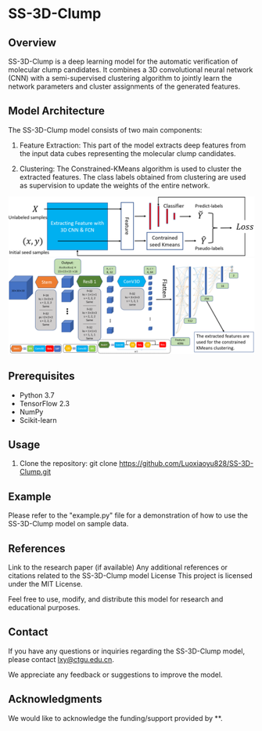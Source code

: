 # SS-3D-Clump

## Overview
SS-3D-Clump is a deep learning model for the automatic verification of molecular clump candidates. It combines a 3D convolutional neural network (CNN) with a semi-supervised clustering algorithm to jointly learn the network parameters and cluster assignments of the generated features.

## Model Architecture
The SS-3D-Clump model consists of two main components:

1. Feature Extraction: This part of the model extracts deep features from the input data cubes representing the molecular clump candidates.

2. Clustering: The Constrained-KMeans algorithm is used to cluster the extracted features. The class labels obtained from clustering are used as supervision to update the weights of the entire network.

![](images/model_structure.png)
![](images/3dcnn_structure.png)

## Prerequisites
- Python 3.7
- TensorFlow 2.3
- NumPy
- Scikit-learn

## Usage
1. Clone the repository:
git clone https://github.com/Luoxiaoyu828/SS-3D-Clump.git

## Example
Please refer to the "example.py" file for a demonstration of how to use the SS-3D-Clump model on sample data.

## References
Link to the research paper (if available)
Any additional references or citations related to the SS-3D-Clump model
License
This project is licensed under the MIT License.

Feel free to use, modify, and distribute this model for research and educational purposes.

## Contact
If you have any questions or inquiries regarding the SS-3D-Clump model, please contact lxy@ctgu.edu.cn.

We appreciate any feedback or suggestions to improve the model.

## Acknowledgments
We would like to acknowledge the funding/support provided by **.







